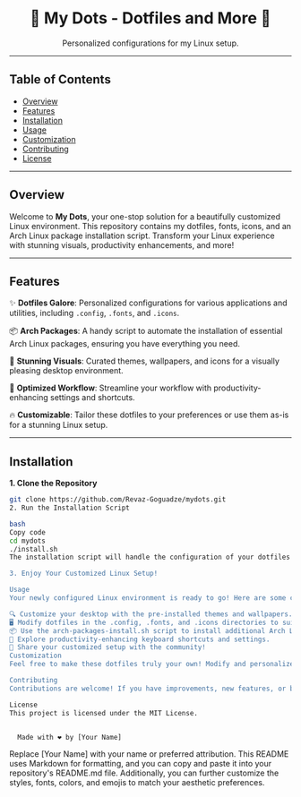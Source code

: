 <div align="center">
  <h1>🌟 My Dots - Dotfiles and More 🌟</h1>
  <p>Personalized configurations for my Linux setup.</p>
</div>

---

## Table of Contents

- [Overview](#overview)
- [Features](#features)
- [Installation](#installation)
- [Usage](#usage)
- [Customization](#customization)
- [Contributing](#contributing)
- [License](#license)

---

## Overview

Welcome to **My Dots**, your one-stop solution for a beautifully customized Linux environment. This repository contains my dotfiles, fonts, icons, and an Arch Linux package installation script. Transform your Linux experience with stunning visuals, productivity enhancements, and more!

---

## Features

✨ **Dotfiles Galore**: Personalized configurations for various applications and utilities, including `.config`, `.fonts`, and `.icons`.

📦 **Arch Packages**: A handy script to automate the installation of essential Arch Linux packages, ensuring you have everything you need.

🎨 **Stunning Visuals**: Curated themes, wallpapers, and icons for a visually pleasing desktop environment.

🚀 **Optimized Workflow**: Streamline your workflow with productivity-enhancing settings and shortcuts.

🔥 **Customizable**: Tailor these dotfiles to your preferences or use them as-is for a stunning Linux setup.

---

## Installation

**1. Clone the Repository**

```bash
git clone https://github.com/Revaz-Goguadze/mydots.git
2. Run the Installation Script

bash
Copy code
cd mydots
./install.sh
The installation script will handle the configuration of your dotfiles and install necessary packages if you're on Arch Linux.

3. Enjoy Your Customized Linux Setup!

Usage
Your newly configured Linux environment is ready to go! Here are some common tasks to get you started:

🔍 Customize your desktop with the pre-installed themes and wallpapers.
🖥️ Modify dotfiles in the .config, .fonts, and .icons directories to suit your preferences.
📦 Use the arch-packages-install.sh script to install additional Arch Linux packages effortlessly.
🚀 Explore productivity-enhancing keyboard shortcuts and settings.
🎨 Share your customized setup with the community!
Customization
Feel free to make these dotfiles truly your own! Modify and personalize the configurations to match your unique style and preferences. Experiment with different themes, fonts, and icons until you achieve your ideal Linux environment.

Contributing
Contributions are welcome! If you have improvements, new features, or bug fixes to share, please open an issue or create a pull request. Let's make My Dots even better together.

License
This project is licensed under the MIT License.


  Made with ❤️ by [Your Name]

```
Replace [Your Name] with your name or preferred attribution. This README uses Markdown for formatting, and you can copy and paste it into your repository's README.md file. Additionally, you can further customize the styles, fonts, colors, and emojis to match your aesthetic preferences.
